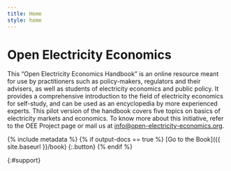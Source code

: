 ```yaml
---
title: Home
style: home
---
```


# Open Electricity Economics  

This “Open Electricity Economics Handbook” is an online resource meant for use by practitioners such as policy-makers, regulators and their advisers, as well as students of electricity economics and public policy. It provides a comprehensive introduction to the field of electricity economics for self-study, and can be used as an encyclopedia by more experienced experts. This pilot version of the handbook covers five topics on basics of electricity markets and economics. To know more about this initiative, refer to the OEE Project page or mail us at [info@open-electricity-economics.org](mailto:khanna@hertie-school.org).


{% include metadata %}
{% if output-docs == true %}
[Go to the Book]({{ site.baseurl }}/book)
{:.button}
{% endif %}


{:#support}

<!-- Remove these comment tags to activate a project home page for your book project

{% include metadata %}

# {{ project-name }}

{{ project-description }}

{% for book in site.data.meta.works %}
*[{{ book.title }}]({{ book.directory }}/text/{{ book.products.web.start-page }}.html)*
{% endfor %}

-->
